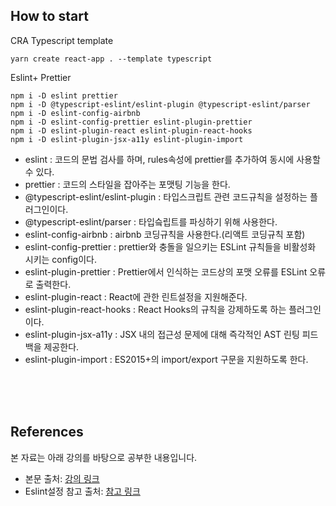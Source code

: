 ## How to start
CRA Typescript template

```
yarn create react-app . --template typescript
```

Eslint+ Prettier

```
npm i -D eslint prettier
npm i -D @typescript-eslint/eslint-plugin @typescript-eslint/parser
npm i -D eslint-config-airbnb
npm i -D eslint-config-prettier eslint-plugin-prettier
npm i -D eslint-plugin-react eslint-plugin-react-hooks
npm i -D eslint-plugin-jsx-a11y eslint-plugin-import
```
- eslint : 코드의 문법 검사를 하며, rules속성에 prettier를 추가하여 동시에 사용할 수 있다.
- prettier : 코드의 스타일을 잡아주는 포맷팅 기능을 한다.
- @typescript-eslint/eslint-plugin : 타입스크립트 관련 코드규칙을 설정하는 플러그인이다.
- @typescript-eslint/parser : 타입슼립트를 파싱하기 위해 사용한다.
- eslint-config-airbnb : airbnb 코딩규칙을 사용한다.(리액트 코딩규칙 포함)
- eslint-config-prettier : prettier와 충돌을 일으키는 ESLint 규칙들을 비활성화 시키는 config이다.
- eslint-plugin-prettier : Prettier에서 인식하는 코드상의 포맷 오류를 ESLint 오류로 출력한다.
- eslint-plugin-react : React에 관한 린트설정을 지원해준다.
- eslint-plugin-react-hooks : React Hooks의 규칙을 강제하도록 하는 플러그인이다.
- eslint-plugin-jsx-a11y : JSX 내의 접근성 문제에 대해 즉각적인 AST 린팅 피드백을 제공한다.
- eslint-plugin-import : ES2015+의 import/export 구문을 지원하도록 한다.

<br/>
<br/>
<br/>

## References

본 자료는 아래 강의를 바탕으로 공부한 내용입니다.

- 본문 출처: [강의 링크](https://www.youtube.com/watch?v=TiSGujM22OI&list=PLC3y8-rFHvwi1AXijGTKM0BKtHzVC-LSK&index=1)
- Eslint설정 참고 출처: [참고 링크](https://velog.io/@kmlee95/React-Typescript-eslint-prettier%EC%84%A4%EC%A0%95)
